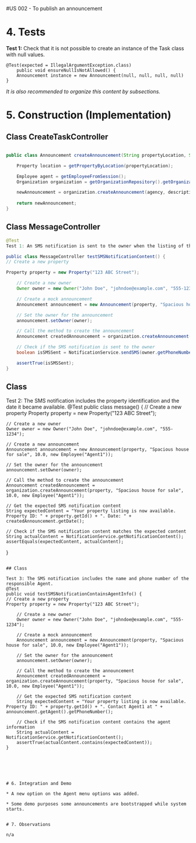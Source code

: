 #US 002 - To publish an announcement

# 4. Tests 

**Test 1:** Check that it is not possible to create an instance of the Task class with null values. 

	@Test(expected = IllegalArgumentException.class)
		public void ensureNullIsNotAllowed() {
		Announcement instance = new Announcement(null, null, null, null)
	}



*It is also recommended to organize this content by subsections.* 

# 5. Construction (Implementation)


## Class CreateTaskController 

```java

public class Announcement createAnnouncement(String propertyLocation, String description, double comission)

	Property location = getPropertyByLocation(propertyLocation);

	Employee agent = getEmployeeFromSession();
	Organization organization = getOrganizationRepository().getOrganizationByEmployee(agent);

	newAnnouncement = organization.createAnnouncement(agency, description, commission, agent);
    
	return newAnnouncement;
}
```


## Class MessageController
``` java
@Test
Test 1: An SMS notification is sent to the owner when the listing of the property becomes available.

public class MessageController testSMSNotificationContent() {
// Create a new property

Property property = new Property("123 ABC Street");

    // Create a new owner
    Owner owner = new Owner("John Doe", "johndoe@example.com", "555-1234");

    // Create a mock announcement
    Announcement announcement = new Announcement(property, "Spacious house for sale", 10.0, new Employee("Agent1"));

    // Set the owner for the announcement
    announcement.setOwner(owner);

    // Call the method to create the announcement
    Announcement createdAnnouncement = organization.createAnnouncement(property, "Spacious house for sale", 10.0, new Employee("Agent1"));

    // Check if the SMS notification is sent to the owner
    boolean isSMSSent = NotificationService.sendSMS(owner.getPhoneNumber(), "Your property listing is now available. Property ID: " + property.getId() + ". Contact Agent1 at " + announcement.getAgent().getPhoneNumber());

    assertTrue(isSMSSent);
}
```
## Class

Test 2: The SMS notification includes the property identification and the date it became available.
@Test
public class message() {
// Create a new  property
Property property = new Property("123 ABC Street");

    // Create a new owner
    Owner owner = new Owner("John Doe", "johndoe@example.com", "555-1234");

    // Create a new announcement
    Announcement announcement = new Announcement(property, "Spacious house for sale", 10.0, new Employee("Agent1"));

    // Set the owner for the announcement
    announcement.setOwner(owner);

    // Call the method to create the announcement
    Announcement createdAnnouncement = organization.createAnnouncement(property, "Spacious house for sale", 10.0, new Employee("Agent1"));

    // Get the expected SMS notification content
    String expectedContent = "Your property listing is now available. Property ID: " + property.getId() + ". Date: " + createdAnnouncement.getDate();

    // Check if the SMS notification content matches the expected content
    String actualContent = NotificationService.getNotificationContent();
    assertEquals(expectedContent, actualContent);
}
````

## Class

Test 3: The SMS notification includes the name and phone number of the responsible Agent.
@Test
public void testSMSNotificationContainsAgentInfo() {
// Create a new property
Property property = new Property("123 ABC Street");

    // Create a new owner
    Owner owner = new Owner("John Doe", "johndoe@example.com", "555-1234");

    // Create a mock announcement
    Announcement announcement = new Announcement(property, "Spacious house for sale", 10.0, new Employee("Agent1"));

    // Set the owner for the announcement
    announcement.setOwner(owner);

    // Call the method to create the announcement
    Announcement createdAnnouncement = organization.createAnnouncement(property, "Spacious house for sale", 10.0, new Employee("Agent1"));

    // Get the expected SMS notification content
    String expectedContent = "Your property listing is now available. Property ID: " + property.getId() + ". Contact Agent1 at " + announcement.getAgent().getPhoneNumber();

    // Check if the SMS notification content contains the agent information
    String actualContent = NotificationService.getNotificationContent();
    assertTrue(actualContent.contains(expectedContent));
}






# 6. Integration and Demo 

* A new option on the Agent menu options was added.

* Some demo purposes some announcements are bootstrapped while system starts.


# 7. Observations

n/a






